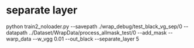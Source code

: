 # separate layer

python train2_noloader.py --savepath ./wrap_debug/test_black_vg_sep/0 --datapath ../Dataset/WrapData/process_allmask_test/0 --add_mask --warp_data --w_vgg 0.01 --out_black --separate_layer 5